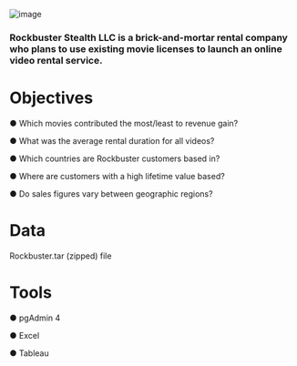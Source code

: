![image](http://clipart-library.com/image_gallery/980.jpg)
### Rockbuster Stealth LLC is a brick-and-mortar rental company who plans to use existing movie licenses to launch an online video rental service.
# Objectives
● Which movies contributed the most/least to revenue gain?

● What was the average rental duration for all videos?

● Which countries are Rockbuster customers based in?

● Where are customers with a high lifetime value based?

● Do sales figures vary between geographic regions?

# Data
Rockbuster.tar (zipped) file
# Tools
● pgAdmin 4

● Excel

● Tableau
